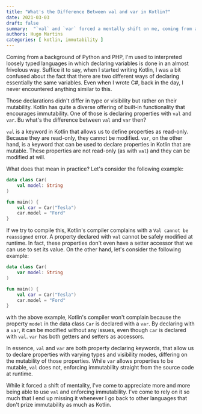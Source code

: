 ```yaml
---
title: "What's the Difference Between val and var in Kotlin?"
date: 2021-03-03
draft: false
summary:  "`val` and `var` forced a mentally shift on me, coming from a background of loosely typed languages, due to what they entails. What is really the difference between `val` and `var`?"
authors: Hugo Martins
categories: [ kotlin, immutability ]
---
```


Coming from a background of Python and PHP, I'm used to interpreted loosely typed languages in which declaring variables is done in an almost frivolous way. Suffice it to say, when I started writing Kotlin, I was a bit confused about the fact that there are two different ways of declaring essentially the same variables. Even when I wrote C#, back in the day, I never encountered anything similar to this.

Those declarations didn't differ in type or visibility but rather on their mutability. Kotlin has quite a diverse offering of built-in functionality that encourages immutability. One of those is declaring properties with `val` and `var`. Bu what's the difference between `val` and `var` then?

`val` is a keyword in Kotlin that allows us to define properties as read-only. Because they are read-only, they cannot be modified. `var`, on the other hand,  is a keyword that can be used to declare properties in Kotlin that are mutable. These properties are not read-only (as with `val`) and they can be modified at will.

What does that mean in practice? Let's consider the following example:

```kotlin
data class Car(
    val model: String
)

fun main() {
    val car = Car("Tesla")
    car.model = "Ford"
}
```

If we try to compile this, Kotlin's compiler complains with a `Val cannot be reassigned` error. A property declared with `val` cannot be safely modified at runtime. In fact, these properties don't even have a setter accessor that we can use to set its value. On the other hand, let's consider the following example:

```kotlin
data class Car(
    var model: String
)

fun main() {
    val car = Car("Tesla")
    car.model = "Ford"
}
```

with the above example, Kotlin's compiler won't complain because the property `model` in the data class `Car` is declared with a `var`. By declaring with a `var`, it can be modified without any issues, even though `car` is declared with `val`. `var` has both getters and setters as accessors.

In essence, `val` and `var` are both property declaring keywords, that allow us to declare properties with varying types and visibility modes, differing on the mutability of those properties. While `var` allows properties to be mutable, `val` does not, enforcing immutability straight from the source code at runtime.

While it forced a shift of mentality, I've come to appreciate more and more being able to use `val` and enforcing immutability. I've come to rely on it so much that I end up missing it whenever I go back to other languages that don't prize immutability as much as Kotlin.
